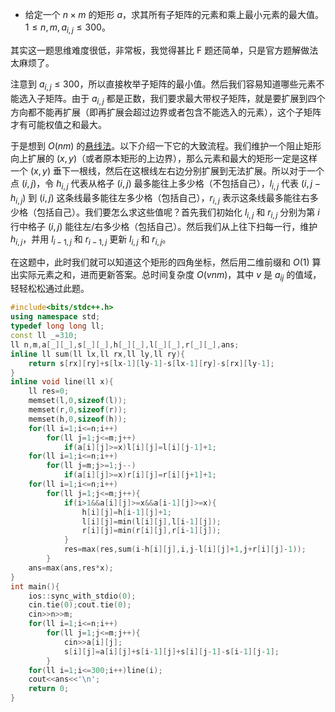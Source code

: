 - 给定一个 $n\times m$ 的矩形 $a$，求其所有子矩阵的元素和乘上最小元素的最大值。$1\le n,m,a_{i,j}\le 300$。

其实这一题思维难度很低，非常板，我觉得甚比 F 题还简单，只是官方题解做法太麻烦了。

注意到 $a_{i,j}\le 300$，所以直接枚举子矩阵的最小值。然后我们容易知道哪些元素不能选入子矩阵。由于 $a_{i,j}$ 都是正数，我们要求最大带权子矩阵，就是要扩展到四个方向都不能再扩展（即再扩展会超过边界或者包含不能选入的元素），这个子矩阵才有可能权值之和最大。

于是想到 $O(nm)$ 的[悬线法](https://www.luogu.com.cn/problem/P4147)。以下介绍一下它的大致流程。我们维护一个阻止矩形向上扩展的 $(x,y)$（或者原本矩形的上边界），那么元素和最大的矩形一定是这样一个 $(x,y)$ 垂下一根线，然后在这根线左右边分别扩展到无法扩展。所以对于一个点 $(i,j)$，令 $h_{i,j}$ 代表从格子 $(i,j)$ 最多能往上多少格（不包括自己），$l_{i,j}$ 代表 $(i,j-h_{i,j})$ 到 $(i,j)$ 这条线最多能往左多少格（包括自己），$r_{i,j}$ 表示这条线最多能往右多少格（包括自己）。我们要怎么求这些值呢？首先我们初始化 $l_{i,j}$ 和 $r_{i,j}$ 分别为第 $i$ 行中格子 $(i,j)$ 能往左/右多少格（包括自己）。然后我们从上往下扫每一行，维护 $h_{i,j}$，并用 $l_{i-1,j}$ 和 $r_{i-1,j}$ 更新 $l_{i,j}$ 和 $r_{i,j}$。

在这题中，此时我们就可以知道这个矩形的四角坐标，然后用二维前缀和 $O(1)$ 算出实际元素之和，进而更新答案。总时间复杂度 $O(vnm)$，其中 $v$ 是 $a_{ij}$ 的值域，轻轻松松通过此题。

```cpp
#include<bits/stdc++.h>
using namespace std;
typedef long long ll;
const ll _=310;
ll n,m,a[_][_],s[_][_],h[_][_],l[_][_],r[_][_],ans;
inline ll sum(ll lx,ll rx,ll ly,ll ry){
	return s[rx][ry]+s[lx-1][ly-1]-s[lx-1][ry]-s[rx][ly-1];
}
inline void line(ll x){
	ll res=0;
	memset(l,0,sizeof(l));
	memset(r,0,sizeof(r));
	memset(h,0,sizeof(h));
	for(ll i=1;i<=n;i++)
		for(ll j=1;j<=m;j++)
			if(a[i][j]>=x)l[i][j]=l[i][j-1]+1;
	for(ll i=1;i<=n;i++)
		for(ll j=m;j>=1;j--)
			if(a[i][j]>=x)r[i][j]=r[i][j+1]+1;
	for(ll i=1;i<=n;i++)
		for(ll j=1;j<=m;j++){
			if(i>1&&a[i][j]>=x&&a[i-1][j]>=x){
				h[i][j]=h[i-1][j]+1;
				l[i][j]=min(l[i][j],l[i-1][j]);
				r[i][j]=min(r[i][j],r[i-1][j]);
			}
			res=max(res,sum(i-h[i][j],i,j-l[i][j]+1,j+r[i][j]-1));
		}
	ans=max(ans,res*x);
}
int main(){
	ios::sync_with_stdio(0);
	cin.tie(0);cout.tie(0);
	cin>>n>>m;
	for(ll i=1;i<=n;i++)
		for(ll j=1;j<=m;j++){
			cin>>a[i][j];
			s[i][j]=a[i][j]+s[i-1][j]+s[i][j-1]-s[i-1][j-1];
		}
	for(ll i=1;i<=300;i++)line(i);
	cout<<ans<<'\n';
	return 0;
}
```
